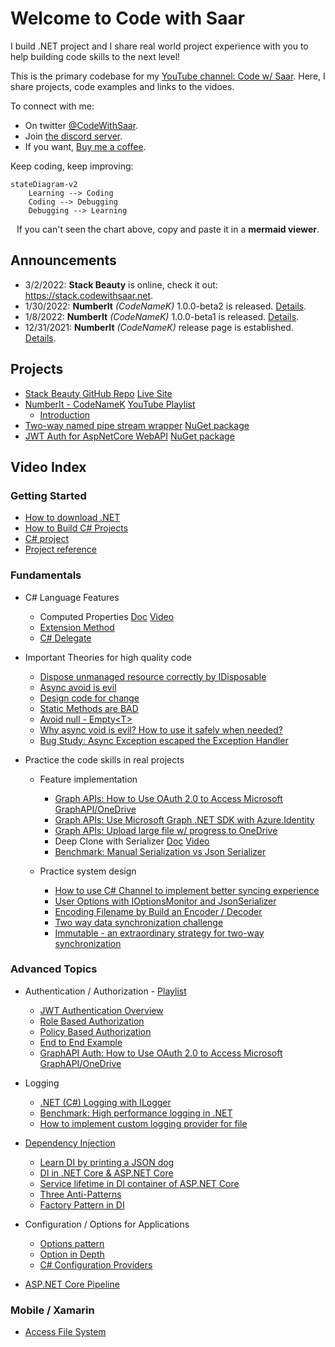 # Welcome to Code with Saar

I build .NET project and I share real world project experience with you to help building code skills to the next level!

This is the primary codebase for my [YouTube channel: Code w/ Saar](https://www.youtube.com/c/CodewithSaar). Here, I share projects, code examples and links to the vidoes.

To connect with me:

* On twitter [@CodeWithSaar](https://twitter.com/CodeWithSaar).
* Join [the discord server](https://discord.gg/H8ZqDgczQb).
* If you want, [Buy me a coffee](https://www.buymeacoffee.com/codewithsaar).

Keep coding, keep improving:

```mermaid
stateDiagram-v2
    Learning --> Coding
    Coding --> Debugging
    Debugging --> Learning
```
<p align='center'>If you can't seen the chart above, copy and paste it in a <strong>mermaid viewer</strong>.</p>

## Announcements

* 3/2/2022: **Stack Beauty**  is online, check it out: <https://stack.codewithsaar.net>.
* 1/30/2022: **NumberIt** _(CodeNameK)_ 1.0.0-beta2 is released. [Details](./CodeNameK/Readme.md).
* 1/8/2022: **NumberIt** _(CodeNameK)_ 1.0.0-beta1 is released. [Details](./CodeNameK/Readme.md).
* 12/31/2021: **NumberIt** _(CodeNameK)_ release page is established. [Details](./CodeNameK/Readme.md).

## Projects

* [Stack Beauty GitHub Repo](https://github.com/xiaomi7732/StackBeauty)  [Live Site](stack.codewithsaar.net)
* [NumberIt - CodeNameK](./CodeNameK/Readme.md)  [YouTube Playlist](https://youtube.com/playlist?list=PLxWo8vu0UTZ28_GwEGdjwExCHDKx1WCua)
  * [Introduction](https://youtu.be/7kG__DQlrGE)
* [Two-way named pipe stream wrapper](./IPC/README.md) [NuGet package](https://www.nuget.org/packages/CodeWithSaar.IPC)
* [JWT Auth for AspNetCore WebAPI](./Auth.AspNetCore.WebApi/README.md) [NuGet package](https://www.nuget.org/packages/CodeWithSaar.JWTAuthentication.WebAPI)

## Video Index

### Getting Started

* [How to download .NET](https://youtu.be/O_Un6_2mhL0)
* [How to Build C# Projects](https://youtu.be/yJ-buQg09Qc)
* [C# project](https://youtu.be/uQrs6ioZfzs)
* [Project reference](https://youtu.be/pJETdpS5PR8)

### Fundamentals

* C# Language Features
  * Computed Properties [Doc](./ComputedProperty) [Video](https://youtu.be/lO622PQuPBc)
  * [Extension Method](https://youtu.be/RH4B_i-nq44)
  * [C# Delegate](https://youtu.be/L5SN2-agGaY)

* Important Theories for high quality code

  * [Dispose unmanaged resource correctly by IDisposable](https://youtu.be/IjjHp8PWbn4)
  * [Async avoid is evil](https://youtu.be/Ny8us1qb-E0)
  * [Design code for change](https://youtu.be/XBBlicTQjyg)
  * [Static Methods are BAD](https://youtu.be/qxdVHBO_qxc)
  * [Avoid null - Empty&lt;T&gt;](https://youtu.be/pyKKrO2-daY)
  * [Why async void is evil? How to use it safely when needed?](https://youtu.be/Ny8us1qb-E0)
  * [Bug Study: Async Exception escaped the Exception Handler](https://youtu.be/5p8ZXdVP_Lo)

* Practice the code skills in real projects
  * Feature implementation
    * [Graph APIs: How to Use OAuth 2.0 to Access Microsoft GraphAPI/OneDrive](https://youtu.be/NljQx11YqNY)
    * [Graph APIs: Use Microsoft Graph .NET SDK with Azure.Identity](https://youtu.be/xh0uu4z9-rE)
    * [Graph APIs: Upload large file w/ progress to OneDrive](https://youtu.be/yuoAWP3wn80)
    * Deep Clone with Serializer [Doc](./DeepCloneWithSerializer/README.md) [Video](https://youtu.be/MpM5NIyq18I)
    * [Benchmark: Manual Serialization vs Json Serializer](https://youtu.be/5R3yXyKWk98)

  * Practice system design
    * [How to use C# Channel to implement better syncing experience](https://youtu.be/b9PRGqTKCWQ)
    * [User Options with IOptionsMonitor and JsonSerializer](https://youtu.be/TcHkM5332Ho)
    * [Encoding Filename by Build an Encoder / Decoder](https://youtu.be/-w_b925PSfE)
    * [Two way data synchronization challenge](https://youtu.be/g1wyDi254Yw)
    * [Immutable - an extraordinary strategy for two-way synchronization](https://youtu.be/psYWy6KJTyg)

### Advanced Topics

* Authentication / Authorization - [Playlist](https://www.youtube.com/playlist?list=PLxWo8vu0UTZ2wXMBepa6DUGepJJJoBiUf)
  * [JWT Authentication Overview](https://youtu.be/Ph8ddTRQ0eo)
  * [Role Based Authorization](https://youtu.be/vMJZD3ls7Hc)
  * [Policy Based Authorization](https://youtu.be/NKNIOxcEOso)
  * [End to End Example](https://youtu.be/tLgdbTqQp7Q)
  * [GraphAPI Auth: How to Use OAuth 2.0 to Access Microsoft GraphAPI/OneDrive](https://youtu.be/NljQx11YqNY)

* Logging
  * [.NET (C#) Logging with ILogger](https://youtu.be/gRdi7Z-T9JI)
  * [Benchmark: High performance logging in .NET](https://youtu.be/NDm_VPwaDjI)
  * [How to implement custom logging provider for file](https://youtu.be/3RUpYR4dZM4)

* [Dependency Injection](./DI)
  * [Learn DI by printing a JSON dog](https://youtu.be/YnBPjt2dBWk)
  * [DI in .NET Core & ASP.NET Core](https://youtu.be/cYV1JmWiTHQ)
  * [Service lifetime in DI container of ASP.NET Core](https://youtu.be/MkORmRZrljo)
  * [Three Anti-Patterns](https://youtu.be/8z1oJSPabLw)
  * [Factory Pattern in DI](https://youtu.be/9Ocjb-NLGhw)

* Configuration / Options for Applications
  * [Options pattern](https://youtu.be/fUSuD84Pr0U)
  * [Option in Depth](https://youtu.be/CnPAhy6M00U)
  * [C# Configuration Providers](https://youtu.be/LbPGciA_NDk)

* [ASP.NET Core Pipeline](https://youtu.be/K9sBI9ZFxRA)

### Mobile / Xamarin

* [Access File System](https://youtu.be/7YJHBX1abfs)
